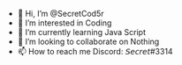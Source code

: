 - 👋 Hi, I’m @SecretCod5r
- 👀 I’m interested in Coding
- 🌱 I’m currently learning Java Script
- 💞️ I’m looking to collaborate on Nothing
- 📫 How to reach me Discord: 𝘚𝘦𝘤𝘳𝘦𝘵#3314

<!---
SecretCod5r/SecretCod5r is a ✨ special ✨ repository because its `README.md` (this file) appears on your GitHub profile.
You can click the Preview link to take a look at your changes.
--->
